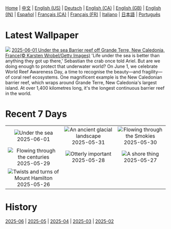 [Home](../README.md) | [中文](zh-CN.md) | [English (US)](en-US.md) | [Deutsch](de-DE.md) | [English (CA)](en-CA.md) | [English (GB)](en-GB.md) | [English (IN)](en-IN.md) | [Español](es-ES.md) | [Français (CA)](fr-CA.md) | [Français (FR)](fr-FR.md) | [Italiano](it-IT.md) | [日本語](ja-JP.md) | [Português](pt-BR.md)

# Latest Wallpaper
![](https://www.bing.com/th?id=OHR.GrandeTerreReef_EN-CA7723959953_UHD.jpg)
[2025-06-01 Under the sea Barrier reef off Grande Terre, New Caledonia, France(© Karsten Wrobel/Getty Images)](https://www.bing.com/th?id=OHR.GrandeTerreReef_EN-CA7723959953_UHD.jpg)
'Life under the sea is better than anything they got up there,' Sebastian the crab once told Ariel. But are we doing enough to protect that underwater world? On June 1, we celebrate World Reef Awareness Day, a time to recognise the beauty—and fragility—of coral reef ecosystems. One magnificent example is the New Caledonian barrier reef, which wraps around Grande Terre, New Caledonia's largest island. At over 1,400 kilometres long, it's the longest continuous barrier reef in the world.

# Recent 7 Days
|  |  |  |
|:---:|:---:|:---:|
| ![](https://www.bing.com/th?id=OHR.GrandeTerreReef_EN-CA7723959953_400x240.jpg "Under the sea") 2025-06-01 | ![](https://www.bing.com/th?id=OHR.SwedenReserve_EN-CA7601065601_400x240.jpg "An ancient glacial landscape") 2025-05-31 | ![](https://www.bing.com/th?id=OHR.LittlePigeonRiver_EN-CA7466568191_400x240.jpg "Flowing through the Smokies") 2025-05-30 |
| ![](https://www.bing.com/th?id=OHR.MiravetSpain_EN-CA7106086168_400x240.jpg "Flowing through the centuries") 2025-05-29 | ![](https://www.bing.com/th?id=OHR.KelpOtter_EN-CA6928733968_400x240.jpg "Otterly important") 2025-05-28 | ![](https://www.bing.com/th?id=OHR.MonaValePool_EN-CA6791615646_400x240.jpg "A shore thing") 2025-05-27 |
| ![](https://www.bing.com/th?id=OHR.MountHamilton_EN-CA6570980527_400x240.jpg "Twists and turns of Mount Hamilton") 2025-05-26 |  |  |

# History
[2025-06](../archives/wallpaper/en-CA/w_2025_06.md) | [2025-05](../archives/wallpaper/en-CA/w_2025_05.md) | [2025-04](../archives/wallpaper/en-CA/w_2025_04.md) | [2025-03](../archives/wallpaper/en-CA/w_2025_03.md) | [2025-02](../archives/wallpaper/en-CA/w_2025_02.md)
